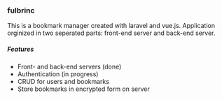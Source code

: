 ### fulbrinc

This is a bookmark manager created with laravel and vue.js.
Application orginized in two seperated parts: front-end server and back-end server.

##### Features
- Front- and back-end servers (done)
- Authentication (in progress)
- CRUD for users and bookmarks
- Store bookmarks in encrypted form on server

